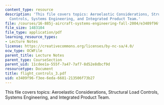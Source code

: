 ```yaml
---
content_type: resource
description: 'This file covers topics: Aeroelastic Considerations, Structural Load
  Controls, Systems Engineering, and Integrated Product Team.'
file: /courses/16-885j-aircraft-systems-engineering-fall-2004/e3409f96f3ee6eda6681213506f73b27_flight_controls_3.pdf
file_size: 1483104
file_type: application/pdf
learning_resource_types:
- Lecture Notes
license: https://creativecommons.org/licenses/by-nc-sa/4.0/
ocw_type: OCWFile
parent_title: Lecture Notes
parent_type: CourseSection
parent_uid: 11cdee1a-555f-7a47-7af7-8d52e8dbcf9d
resourcetype: Document
title: flight_controls_3.pdf
uid: e3409f96-f3ee-6eda-6681-213506f73b27
---
```

This file covers topics: Aeroelastic Considerations, Structural Load Controls, Systems Engineering, and Integrated Product Team.